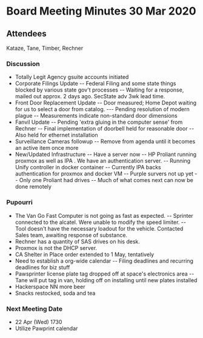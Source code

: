 # Board Meeting Minutes 30 Mar 2020

## Attendees
Kataze, Tane, Timber, Rechner

### Discussion
- Totally Legit Agency gsuite accounts initiated
- Corporate Filings Update
-- Federal Filing and some state things blocked by various state gov't processes
-- Waiting for a response, mailed out approx. 2 days ago. SecState adv 3wk lead time.
- Front Door Replacement Update
-- Door measured; Home Depot waiting for us to select a door from catalog.
--- Pending resolution of modern plague
-- Measurements indicate non-standard door dimensions
- Fanvil Update
-- Pending 'extra gluing in the computer sense' from Rechner
-- Final implementation of doorbell held for reasonable door
-- Also held for ethernet installation
- Surveillance Cameras followup
-- Remove from agenda until it becomes an active item once more
- New/Updated Infrastructure
-- Have a server now
-- HP Proliant running proxmox as well as IPA . We have an authentication server. 
-- Running Unify controller in docker container
-- Currently IPA backs authentication for proxmox and docker VM
-- Purple survers not up yet
-- Only one Proliant had drives
-- Much of what comes next can now be done remotely

### Pupourri
- The Van Go Fast Computer is not going as fast as expected.
-- Sprinter connected to the alcatel. Were unable to modify the speed limiter. 
-- Tool doesn't have the necessary loadout for the vehicle. Contacted Sales team, awaiting response of substance. 
- Rechner has a quantity of SAS drives on his desk. 
- Proxmox is not the DHCP server. 
- CA Shelter in Place order extended to 1 May, tentatively
- Need to establish a org-wide calendar
-- Filing deadlines and recurring deadlines for biz stuff
- Pawsprinter license plate tag dropped off at space's electronics area
-- Tane will put tag in van, holding off on installing until new plates installed
- Hackerspace NN more beer
- Snacks restocked, soda and tea


### Next Meeting Date
- 22 Apr (Wed) 1730 
- Utilize Pawprint calendar



